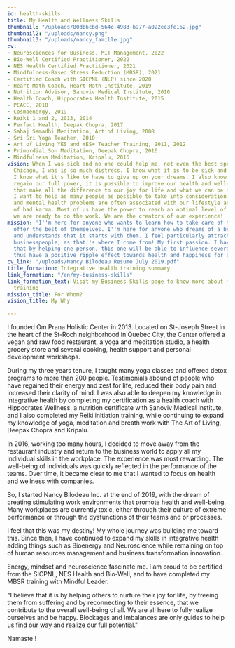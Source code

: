 ```yaml
---
id: health-skills
title: My Health and Wellness Skills
thumbnail: "/uploads/80db6cbd-564c-4983-b977-a022ee3fe162.jpg"
thumbnail2: "/uploads/nancy.png"
thumbnail3: "/uploads/nancy_famille.jpg"
cv:
- Neurosciences for Business, MIT Management, 2022
- Bio-Well Certified Practitioner, 2022
- NES Health Certified Practitioner, 2021
- Mindfulness-Based Stress Reduction (MBSR), 2021
- Certified Coach with SICPNL (NLP) since 2020
- Heart Math Coach, Heart Math Institute, 2019
- Nutrition Advisor, Sanoviv Medical Institute, 2016
- Health Coach, Hippocrates Health Institute, 2015
- PEACE, 2018
- Cosmoénergy, 2019
- Reiki 1 and 2, 2013, 2014
- Perfect Health, Deepak Chopra, 2017
- Sahaj Samadhi Meditation, Art of Living, 2008
- Sri Sri Yoga Teacher, 2010
- Art of Living YES and YES+ Teacher Training, 2011, 2012
- Primordial Son Meditation, Deepak Chopra, 2016
- Mindfulness Meditation, Kripalu, 2016
vision: When I was sick and no one could help me, not even the best specialists in
  Chicago, I was is so much distress. I know what it is to be sick and without energy.
  I know what it's like to have to give up on your dreams. I also know that when we
  regain our full power, it is possible to improve our health and well-being to levels
  that make all the difference to our joy for life and what we can be in the world.
  I want to help as many people as possible to take into consideration that physical
  and mental health problems are often associated with our lifestyle and not the result
  of bad karma. Most of us have the power to reach an optimal level of health when
  we are ready to do the work. We are the creators of our experience!
mission: 'I''m here for anyone who wants to learn how to take care of themselves to
  offer the best of themselves. I''m here for anyone who dreams of a better world
  and understands that it starts with them. I feel particularly attracted towards
  businesspeople, as that''s where I come from! My first passion. I have the dream
  that by helping one person, this one will be able to influence several others and
  thus have a positive ripple effect towards health and happiness for all. '
cv_link: "/uploads/Nancy Bilodeau Resume July 2019.pdf"
title_formation: Integrative health training summary
link_formation: "/en/my-business-skills"
link_formation_text: Visit my Business Skills page to know more about my business
  training
mission_title: For Whom?
vision_title: My Why

---
```

I founded Om Prana Holistic Center in 2013. Located on St-Joseph Street in the heart of the St-Roch neighborhood in Quebec City, the Center offered a vegan and raw food restaurant, a yoga and meditation studio, a health grocery store and several cooking, health support and personal development workshops.

During my three years tenure, I taught many yoga classes and offered detox programs to more than 200 people. Testimonials abound of people who have regained their energy and zest for life, reduced their body pain and increased their clarity of mind. I was also able to deepen my knowledge in integrative health by completing my certification as a health coach with Hippocrates Wellness, a nutrition certificate with Sanoviv Medical Institute, and I also completed my Reiki initiation training, while continuing to expand my knowledge of yoga, meditation and breath work with The Art of Living, Deepak Chopra and Kripalu.

In 2016, working too many hours, I decided to move away from the restaurant industry and return to the business world to apply all my individual skills in the workplace. The experience was most rewarding. The well-being of individuals was quickly reflected in the performance of the teams. Over time, it became clear to me that I wanted to focus on health and wellness with companies.

So, I started Nancy Bilodeau Inc. at the end of 2019, with the dream of creating stimulating work environments that promote health and well-being. Many workplaces are currently toxic, either through their culture of extreme performance or through the dysfunctions of their teams and or processes.

I feel that this was my destiny! My whole journey was building me toward this. Since then, I have continued to expand my skills in integrative health adding things such as Bioenergy and Neuroscience while remaining on top of human resources management and business transformation innovation.

Energy, mindset and neuroscience fascinate me. I am proud to be certified from the SICPNL, NES Health and Bio-Well, and to have completed my MBSR training with Mindful Leader.

"I believe that it is by helping others to nurture their joy for life, by freeing them from suffering and by reconnecting to their essence, that we contribute to the overall well-being of all. We are all here to fully realize ourselves and be happy. Blockages and imbalances are only guides to help us find our way and realize our full potential."

Namaste !